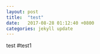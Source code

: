 ```yaml
---
layout: post
title:  "test"
date:   2017-08-28 01:12:40 +0800
categories: jekyll update
---
```

test
#test1
